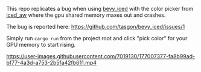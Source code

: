 This repo replicates a bug when using [bevy_iced](https://crates.io/crates/bevy_iced) with the color picker from [iced_aw](https://crates.io/crates/iced_aw) where the gpu shared memory maxes out and crashes.

The bug is reported here: https://github.com/tasgon/bevy_iced/issues/1

Simply run `cargo run` from the project root and click "pick color" for your GPU memory to start rising.

https://user-images.githubusercontent.com/7019130/177007377-fa8b99ad-bf77-4a3d-a753-2b5fa42fb611.mp4


